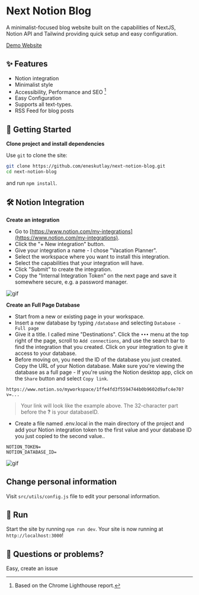 # Next Notion Blog

A minimalist-focused blog website built on the capabilities of NextJS, Notion API and Tailwind providing quick setup and easy configuration.

[Demo Website](https://nextjs-notionapi-blog.vercel.app)

## ✨ Features

- Notion integration
- Minimalist style
- Accessibility, Performance and SEO [^1]
- Easy Configuration
- Supports all text-types.
- RSS Feed for blog posts

## 🚀 Getting Started

**Clone project and install dependencies**

Use `git` to clone the site:

```bash
git clone https://github.com/eneskutlay/next-notion-blog.git
cd next-notion-blog
```

and run `npm install`.

## 🛠️ Notion Integration

**Create an integration**

- Go to [https://www.notion.com/my-integrations](https://www.notion.com/my-integrations).
- Click the "+ New integration" button.
- Give your integration a name - I chose "Vacation Planner".
- Select the workspace where you want to install this integration.
- Select the capabilities that your integration will have.
- Click "Submit" to create the integration.
- Copy the "Internal Integration Token" on the next page and save it somewhere secure, e.g. a password manager.

![gif](https://files.readme.io/2ec137d-093ad49-create-integration.gif)

**Create an Full Page Database**

- Start from a new or existing page in your workspace.
- Insert a new database by typing `/database` and selecting `Database - Full page`
- Give it a title. I called mine "Destinations". Click the `•••` menu at the top right of the page, scroll to `Add connections`, and use the search bar to find the integration that you created. Click on your integration to give it access to your database.
- Before moving on, you need the ID of the database you just created.  
  Copy the URL of your Notion database. Make sure you're viewing the database as a full page - If you're using the Notion desktop app, click on the `Share` button and select `Copy link`.

`https://www.notion.so/myworkspace/1ffe4fd3f5594744b0b9602d9afc4e70?v=...`

> Your link will look like the example above. The 32-character part before the **?** is your databaseID.

- Create a file named .env.local in the main directory of the project and add your Notion integration token to the first value and your database ID you just copied to the second value..

```env
NOTION_TOKEN=
NOTION_DATABASE_ID=
```

![gif](https://files.readme.io/3e5cb5b-share-database-with-integration.gif)

## Change personal information

Visit `src/utils/config.js` file to edit your personal information.

## 🏃 Run

Start the site by running `npm run dev`.
Your site is now running at `http://localhost:3000`!

## 🤔 Questions or problems?

Easy, create an issue

[^1]: Based on the Chrome Lighthouse report.
